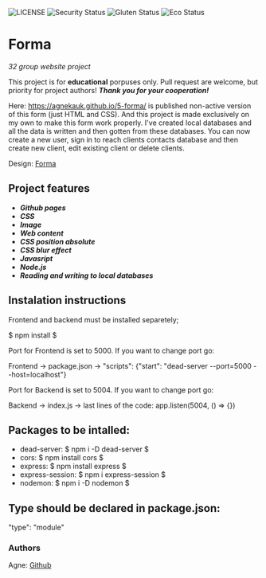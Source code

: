 ![LICENSE](https://img.shields.io/badge/license-MIT-blue.svg?style=flat-square)
![Security Status](https://img.shields.io/security-headers?label=Security&url=https%3A%2F%2Fgithub.com&style=flat-square)
![Gluten Status](https://img.shields.io/badge/Gluten-Free-green.svg)
![Eco Status](https://img.shields.io/badge/ECO-Friendly-green.svg)

# Forma

_32 group website project_

This project is for **educational** porpuses only. Pull request are welcome, but priority for project authors! **_Thank you for your cooperation!_**

Here: https://agnekauk.github.io/5-forma/ is published non-active version of this form (just HTML and CSS). And this project is made exclusively on my own to make this form work properly. I've created local databases and all the data is written and then gotten from these databases.
You can now create a new user, sign in to reach clients contacts database and then create new client, edit existing client or delete clients.

Design: [Forma](https://cdn.discordapp.com/attachments/850245533838868480/850246368214908970/day1dr.png)

## Project features

-   **_Github pages_**
-   **_CSS_**
-   **_Image_**
-   **_Web content_**
-   **_CSS position absolute_**
-   **_CSS blur effect_**
-   **_Javasript_**
-   **_Node.js_**
-   **_Reading and writing to local databases_**

## Instalation instructions

Frontend and backend must be installed separetely;

$ npm install $

Port for Frontend is set to 5000. If you want to change port go:

Frontend -> package.json -> "scripts": {"start": "dead-server --port=5000 --host=localhost"}

Port for Backend is set to 5004. If you want to change port go:

Backend -> index.js -> last lines of the code: app.listen(5004, () => {})

## Packages to be intalled:

-   dead-server:
    $ npm i -D dead-server $
-   cors:
    $ npm install cors $
-   express:
    $ npm install express $
-   express-session:
    $ npm i express-session $
-   nodemon:
    $ npm i -D nodemon $

## Type should be declared in package.json:

"type": "module"

### Authors

Agne: [Github](https://github.com/agnekauk)
